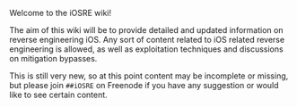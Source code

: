 Welcome to the iOSRE wiki!

The aim of this wiki will be to provide detailed and updated information on reverse engineering iOS.
Any sort of content related to iOS related reverse engineering is allowed, as well as exploitation techniques and discussions on mitigation bypasses.

This is still very new, so at this point content may be incomplete or missing, but please join `##iOSRE` on Freenode if you have any suggestion or would like to see certain content.
